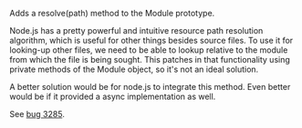 Adds a resolve(path) method to the Module prototype.

Node.js has a pretty powerful and intuitive resource path resolution algorithm, which is useful for other things besides source files.  To use it for looking-up other files, we need to be able to lookup relative to the module from which the file is being sought.  This patches in that functionality using private methods of the Module object, so it's not an ideal solution.

A better solution would be for node.js to integrate this method.  Even better would be if it provided a async implementation as well.

See [bug 3285](https://github.com/joyent/node/issues/3285).
